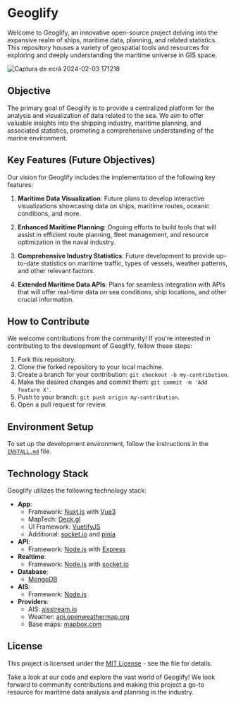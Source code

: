 # Geoglify

Welcome to Geoglify, an innovative open-source project delving into the expansive realm of ships, maritime data, planning, and related statistics. This repository houses a variety of geospatial tools and resources for exploring and deeply understanding the maritime universe in GIS space.

![Captura de ecrã 2024-02-03 171218](https://github.com/geoglify/geoglify/assets/4217810/a0fea097-cf8a-4281-b04f-e6e2f9e742a0)

## Objective

The primary goal of Geoglify is to provide a centralized platform for the analysis and visualization of data related to the sea. We aim to offer valuable insights into the shipping industry, maritime planning, and associated statistics, promoting a comprehensive understanding of the marine environment.

## Key Features (Future Objectives)

Our vision for Geoglify includes the implementation of the following key features:

1. **Maritime Data Visualization**: Future plans to develop interactive visualizations showcasing data on ships, maritime routes, oceanic conditions, and more.

2. **Enhanced Maritime Planning**: Ongoing efforts to build tools that will assist in efficient route planning, fleet management, and resource optimization in the naval industry.

3. **Comprehensive Industry Statistics**: Future development to provide up-to-date statistics on maritime traffic, types of vessels, weather patterns, and other relevant factors.

4. **Extended Maritime Data APIs**: Plans for seamless integration with APIs that will offer real-time data on sea conditions, ship locations, and other crucial information.

## How to Contribute

We welcome contributions from the community! If you're interested in contributing to the development of Geoglify, follow these steps:

1. Fork this repository.
2. Clone the forked repository to your local machine.
3. Create a branch for your contribution: `git checkout -b my-contribution`.
4. Make the desired changes and commit them: `git commit -m 'Add feature X'`.
5. Push to your branch: `git push origin my-contribution`.
6. Open a pull request for review.

## Environment Setup

To set up the development environment, follow the instructions in the [`INSTALL.md`](INSTALL.md) file.

## Technology Stack

Geoglify utilizes the following technology stack:

- **App**: 
  - Framework: [Nuxt.js](https://nuxtjs.org/) with [Vue3](https://v3.vuejs.org/)
  - MapTech: [Deck.gl](https://deck.gl/)
  - UI Framework: [VuetifyJS](https://vuetifyjs.com/en/)
  - Additional: [socket.io](https://socket.io/) and [pinia](https://pinia.vuejs.org/)
- **API**: 
  - Framework: [Node.js](https://nodejs.org/) with [Express](https://expressjs.com/)
- **Realtime**: 
  - Framework: [Node.js](https://nodejs.org/) with [socket.io](https://socket.io/)
- **Database**: 
  - [MongoDB](https://www.mongodb.com/)
- **AIS**: 
  - Framework: [Node.js](https://nodejs.org/)
- **Providers**: 
  - AIS: [aisstream.io](https://aisstream.io)
  - Weather: [api.openweathermap.org](https://api.openweathermap.org)
  - Base maps: [mapbox.com](https://www.mapbox.com/)

## License

This project is licensed under the [MIT License](LICENSE) - see the file for details.

Take a look at our code and explore the vast world of Geoglify! We look forward to community contributions and making this project a go-to resource for maritime data analysis and planning in the industry.
